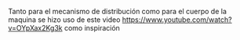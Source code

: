 Tanto para el mecanismo de distribución como para el cuerpo de la maquina se hizo uso de este video https://www.youtube.com/watch?v=OYpXax2Kg3k como inspiración 
